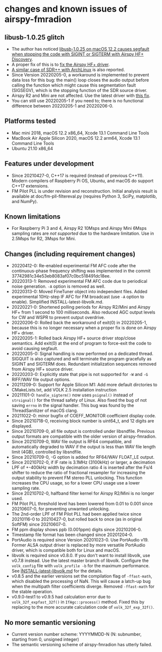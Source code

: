 [//]: # (-*- coding: utf-8 -*-)

# changes and known issues of airspy-fmradion

## libusb-1.0.25 glitch

* The author has noticed [libusb-1.0.25 on macOS 12.2 causes segfault when stopping the code with SIGINT or SIGTERM with Airspy HF+ Discovery](https://github.com/jj1bdx/airspy-fmradion/issues/35). 
* A proper fix of this is to [fix the Airspy HF+ driver](https://github.com/airspy/airspyhf/pull/31).
* [A similar case of SDR++ with ArchLinux](https://github.com/libusb/libusb/issues/1059#issuecomment-1030638617) is also reported.
* Since Version 20220205-0, a workaround is implemented to prevent data loss for this bug: the main() loop closes the audio output before calling the function which might cause this segmentation fault (SIGSEGV), which is the stopping function of the SDR source driver. 
* Airspy R2 and Mini are not affected. Use the latest driver with [this fix](https://github.com/airspy/airspyone_host/commit/41c439f16818d931c4d0f8a620413ea5131c0bd6).
* You can still use 20220205-1 if you need to; there is no functional difference between 20220205-1 and 20220206-0.

## Platforms tested

* Mac mini 2018, macOS 12.2 x86\_64, Xcode 13.1 Command Line Tools
* MacBook Air Apple Silicon 2020, macOS 12.2 arm64, Xcode 13.1 Command Line Tools
* Ubuntu 21.10 x86\_64

## Features under development

* Since 20210427-0, C++17 is required (instead of previous C++11). Modern compilers of Raspberry Pi OS, Ubuntu, and macOS do support C++17 extensions.
* FM Pilot PLL is under revision and reconstruction. Initial analysis result is available at doc/fm-pll-filtereval.py (requires Python 3, SciPy, matplotlib, and NumPy).

## Known limitations

* For Raspberry Pi 3 and 4, Airspy R2 10Msps and Airspy Mini 6Msps sampling rates are *not supported* due to the hardware limitation. Use in 2.5Msps for R2, 3Msps for Mini.

## Changes (including requirement changes)

* 20220412-0: Re-enabled experimental FM AFC code after the continuous-phase frequency shifting was implemented in the commit 37742981c34e53eb8083af07c0bc518491dc18ee.
* 20220313-1: Removed experimental FM AFC code due to periodical noise generation. `-A` option is removed as well.
* 20220313-0: Moved FineTuner object into independent files. Added experimental 10Hz-step IF AFC for FM broadcast (use `-A` option to enable). Simplified INSTALL-latest-libvolk.md.
* 20220221-0: Shortened polling periods for Airspy R2/Mini and Airspy HF+ from 1 second to 100 milliseconds. Also reduced AGC output levels for CW and WSPR to prevent output overdrive.
* 20220206-0: Rolled back the workaround of exit(0) in 20220205-1, because this is no longer necessary when a proper fix is done on Airspy HF+ driver.
* 20220205-1: Rolled back Airspy HF+ source driver stop/close semantics. Add exit(0) at the end of program to force-exit the code to avoid causing segfault.
* 20220205-0: Signal handling is now performed on a dedicated thread. SIGQUIT is also captured and will terminate the program gracefully as SIGINT and SIGTERM does. Redundant initialization sequences removed from Airspy HF+ source driver.
* 20220203-0: Explicitly state that pipe is not supported for `-W` and `-G` RIFF/WAV file output options.
* 20211209-0: Support for Apple Silicon M1: Add more default dirctories to CMakeLists.txt, add VOLK 2.5 installation instruction
* 20211101-0: `handle_sigterm()` now uses `psignal()` instead of `strsignal()` for the thread safety of Linux. Also fixed the bug of not saving `errno` in the signal handler. This bug was found by the ThreadSanitizer of macOS clang.
* 20211022-0: minor bugfix of COEFF\_MONITOR coefficient display code.
* Since 20210718-0, receiving block number is uint64\_t, and 12 digits are displayed.
* Since 20210709-0, all file output is controlled under libsndfile. Previous output formats are compatible with the older version of airspy-fmradion.
* Since 20210709-0, WAV file output is RF64 compatible, and automatically degraded to WAV if the output is less than WAV file length limit (4GB), controlled by libsndfile.
* Since 20210709-0, -G option is added for RF64/WAV FLOAT\_LE output.
* Since 20210702-0, if IF rate is 3.1MHz (3100kHz) or larger, a decimation LPF of +-400kHz width by decimation ratio 4 is inserted after the Fs/4 shifter to reduce the ratio of fractional resampler for increasing the output stability to prevent FM stereo PLL unlocking. This function increases the CPU usage, so for a lower CPU usage use a lower sampling rate.
* Since 20210702-0, halfband filter kernel for Airspy R2/Mini is no longer used.
* FM Pilot PLL threshold level has been lowered from 0.01 to 0.001 since 20210607-0, for preventing unwanted unlocking.
* The 2nd-order LPF of FM Pilot PLL had been applied twice since 20210116-0 to 20210427-0, but rolled back to once (as in original SoftFM) since 20210607-0.
* FM ppm display shows ppb (0.001ppm) digits since 20210206-0.
* Timestamp file format has been changed since 20201204-0.
* PortAudio is required since Version 20201023-0. Use PortAudio v19. Former ALSA output driver is replaced by more versatile PortAudio driver, which is compatible both for Linux and macOS.
* libvolk is required since v0.8.0. If you don't want to install libvolk, use v0.7.8 instead. Use the latest master branch of libvolk. Configure the `volk_config` file with `volk_profile -b` for the maximum performance. See [INSTALL-latest-libvolk.md](INSTALL-latest-libvolk.md) for the details.
* v0.8.5 and the earlier versions set the compilation flag of `-ffast-math`, which disabled the processing of NaN. This will cause a latch-up bug when the multipath filter coefficients diverge. Removed `-ffast-math` for the stable operation.
* v0.9.0-test1 to v0.9.5 had calculation error due to `volk_32f_expfast_32f()` in `IfAgc::process()` method. Fixed this by replacing to the more accurate calculation code of `volk_32f_exp_32f()`.

## No more semantic versioning

* Current version number scheme: YYYYMMDD-N (N: subnumber, starting from 0, unsigned integer)
* The semantic versioning scheme of airspy-fmradion has utterly failed.

